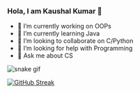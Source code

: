 ### Hola, I am Kaushal Kumar 👋


- 🔭 I’m currently working on OOPs
- 🌱 I’m currently learning Java
- 👯 I’m looking to collaborate on C/Python
- 🤔 I’m looking for help with Programming
- 💬 Ask me about CS



![snake gif](https://github.com/kaushal32/kaushal32/blob/output/github-contribution-grid-snake.gif)

[![GitHub Streak](http://github-readme-streak-stats.herokuapp.com?user=kaushal32&theme=blue-green&hide_border=true&date_format=M%20j%5B%2C%20Y%5D)](https://git.io/streak-stats)

